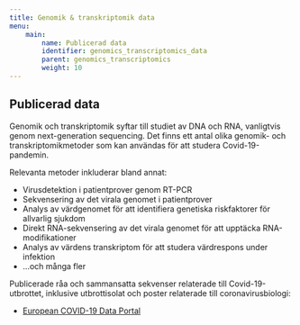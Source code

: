 ```yaml
---
title: Genomik & transkriptomik data
menu:
    main:
        name: Publicerad data
        identifier: genomics_transcriptomics_data
        parent: genomics_transcriptomics
        weight: 10
---
```


## Publicerad data

Genomik och transkriptomik syftar till studiet av DNA och RNA, vanligtvis genom next-generation sequencing.
Det finns ett antal olika genomik- och transkriptomikmetoder som kan användas för att studera Covid-19-pandemin.

Relevanta metoder inkluderar bland annat:

* Virusdetektion i patientprover genom RT-PCR
* Sekvensering av det virala genomet i patientprover
* Analys av värdgenomet för att identifiera genetiska riskfaktorer för allvarlig sjukdom
* Direkt RNA-sekvensering av det virala genomet för att upptäcka RNA-modifikationer
* Analys av värdens transkriptom för att studera värdrespons under infektion
* ...och många fler

Publicerade råa och sammansatta sekvenser relaterade till Covid-19-utbrottet, inklusive utbrottisolat och poster relaterade till coronavirusbiologi:

* [European COVID-19 Data Portal](https://www.covid19dataportal.org/sequences)
